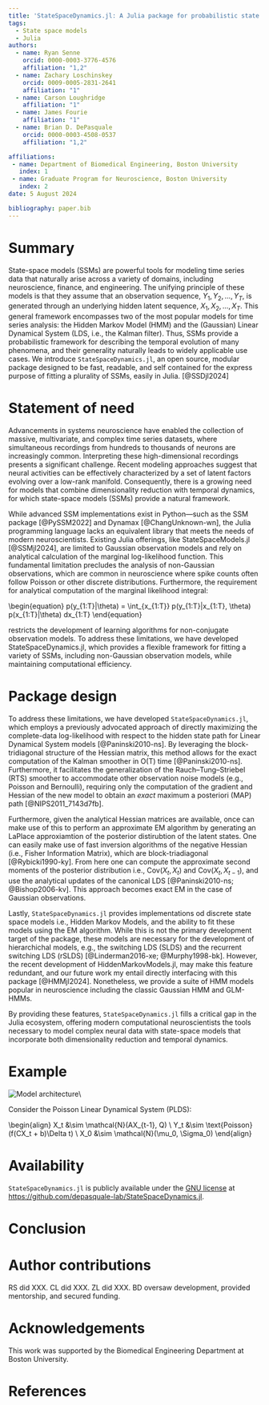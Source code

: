 ```yaml
---
title: 'StateSpaceDynamics.jl: A Julia package for probabilistic state space models (SSMs)'
tags:
  - State space models
  - Julia
authors:
  - name: Ryan Senne
    orcid: 0000-0003-3776-4576
    affiliation: "1,2"
  - name: Zachary Loschinskey
    orcid: 0009-0005-2831-2641
    affiliation: "1"
  - name: Carson Loughridge
    affiliation: "1"
  - name: James Fourie
    affiliation: "1"
  - name: Brian D. DePasquale
    orcid: 0000-0003-4508-0537
    affiliation: "1,2"

affiliations:
 - name: Department of Biomedical Engineering, Boston University
   index: 1
 - name: Graduate Program for Neuroscience, Boston University
   index: 2
date: 5 August 2024

bibliography: paper.bib
---
```


# Summary

State-space models (SSMs) are powerful tools for modeling time series data that naturally arise across a variety of domains, including neuroscience, finance, and engineering. The unifying principle of these models is that they assume that an observation sequence, $Y_1, Y_2,...,Y_T$, is generated through an underlying hidden latent sequence, $X_1, X_2,...,X_T$. This general framework encompasses two of the most popular models for time series analysis: the Hidden Markov Model (HMM) and the (Gaussian) Linear Dynamical System (LDS, i.e., the Kalman filter). Thus, SSMs provide a probabilistic framework for describing the temporal evolution of many phenomena, and their generality naturally leads to widely applicable use cases. We introduce `StateSpaceDynamics.jl`, an open source, modular package designed to be fast, readable, and self contained for the express purpose of fitting a plurality of SSMs, easily in Julia. [@SSDjl2024]

# Statement of need

Advancements in systems neuroscience have enabled the collection of massive, multivariate, and complex time series datasets, where simultaneous recordings from hundreds to thousands of neurons are increasingly common. Interpreting these high-dimensional recordings presents a significant challenge. Recent modeling approaches suggest that neural activities can be effectively characterized by a set of latent factors evolving over a low-rank manifold. Consequently, there is a growing need for models that combine dimensionality reduction with temporal dynamics, for which state-space models (SSMs) provide a natural framework.

While advanced SSM implementations exist in Python—such as the SSM package [@PySSM2022] and Dynamax [@ChangUnknown-wn], the Julia programming language lacks an equivalent library that meets the needs of modern neuroscientists. Existing Julia offerings, like StateSpaceModels.jl [@SSMjl2024], are limited to Gaussian observation models and rely on analytical calculation of the marginal log-likelihood function. This fundamental limitation precludes the analysis of non-Gaussian observations, which are common in neuroscience where spike counts often follow Poisson or other discrete distributions. Furthermore, the requirement for analytical computation of the marginal likelihood integral:

\begin{equation}
p(y_{1:T}|\theta) = \int_{x_{1:T}} p(y_{1:T}|x_{1:T}, \theta) p(x_{1:T}|\theta) dx_{1:T}
\end{equation}

restricts the development of learning algorithms for non-conjugate observation models. To address these limitations, we have developed StateSpaceDynamics.jl, which provides a flexible framework for fitting a variety of SSMs, including non-Gaussian observation models, while maintaining computational efficiency.

# Package design

To address these limitations, we have developed `StateSpaceDynamics.jl`, which employs a previously advocated approach of directly maximizing the complete-data log-likelihood with respect to the hidden state path for Linear Dynamical System models [@Paninski2010-ns]. By leveraging the block-tridiagonal structure of the Hessian matrix, this method allows for the exact computation of the Kalman smoother in O(T) time [@Paninski2010-ns]. Furthermore, it facilitates the generalization of the Rauch–Tung–Striebel (RTS) smoother to accommodate other observation noise models (e.g., Poisson and Bernoulli), requiring only the computation of the gradient and Hessian of the new model to obtain an *exact* maximum a posteriori (MAP) path [@NIPS2011_7143d7fb].

Furthermore, given the analytical Hessian matrices are available, once can make use of this to perform an approximate EM algorithm by generating an LaPlace approxiamtion of the posterior distirubtion of the latent states. One can easily make use of fast inversion algorithms of the negative Hessian (i.e., Fisher Information Matrix), which are block-triadiagonal [@Rybicki1990-ky]. From here one can compute the approximate second moments of the posterior distribution i.e., $\text{Cov}(X_t, X_t)$ and $\text{Cov}(X_t, X_{t-1})$, and use the analytical updates of the canonical LDS [@Paninski2010-ns; @Bishop2006-kv]. This approach becomes exact EM in the case of Gaussian observations.

Lastly, `StateSpaceDynamics.jl` provides implementations od discrete state space models i.e., Hidden Markov Models, and the ability to fit these models using the EM algorithm. While this is not the primary development target of the package, these models are necessary for the development of hierarchichal models, e.g., the switching LDS (SLDS) and the recurrent switching LDS (rSLDS) [@Linderman2016-xe; @Murphy1998-bk]. However, the recent development of HiddenMarkovModels.jl, may make this feature redundant, and our future work my entail directly interfacing with this package [@HMMjl2024]. Nonetheless, we provide a suite of HMM models popular in neuroscience including the classic Gaussian HMM and GLM-HMMs.

By providing these features, `StateSpaceDynamics.jl` fills a critical gap in the Julia ecosystem, offering modern computational neuroscientists the tools necessary to model complex neural data with state-space models that incorporate both dimensionality reduction and temporal dynamics.

# Example

![Model architecture](model.png)\

Consider the Poisson Linear Dynamical System (PLDS):

\begin{align}
X_t &\sim \mathcal{N}(AX_{t-1}, Q) \\
Y_t &\sim \text{Poisson}(f(CX_t + b)\Delta t) \\
X_0 &\sim \mathcal{N}(\mu_0, \Sigma_0)
\end{align}

# Availability

``StateSpaceDynamics.jl`` is publicly available under the [GNU license](https://github.com/depasquale-lab/StateSpaceDynamics.jl/blob/main/LICENSE) at <https://github.com/depasquale-lab/StateSpaceDynamics.jl>.

# Conclusion

# Author contributions

RS did XXX. CL did XXX. ZL did XXX. BD oversaw development, provided mentorship, and secured funding.

# Acknowledgements

This work was supported by the Biomedical Engineering Department at Boston University.

# References